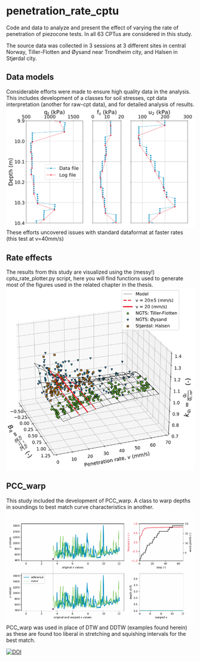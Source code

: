 # penetration_rate_cptu
Code and data to analyze and present the effect of varying the rate of penetration of piezocone tests.  In all 63 CPTus are considered in this study.

The source data was collected in 3 sessions at 3 different sites in central Norway, Tiller-Flotten and Øysand near Trondheim city, and Halsen in Stjørdal city.

## Data models
Considerable efforts were made to ensure high quality data in the analysis.  This includes development of a classes for soil stresses,  cpt data interpretation (another for raw-cpt data), and for detailed analysis of results.
![](https://raw.githubusercontent.com/siggimar/penetration_rate_cptu/refs/heads/main/data_vs_raw_40.png)
These efforts uncovered issues with standard dataformat at faster rates (this test at v=40mm/s)

## Rate effects
The results from this study are visualized using the (messy!) cptu_rate_plotter.py script, here you will find functions used to generate most of the figures used in the related chapter in the thesis.
![](https://raw.githubusercontent.com/siggimar/penetration_rate_cptu/refs/heads/main/k_model_bq.png)


## PCC_warp
This study included the development of PCC_warp.  A class to warp depths in soundings to best match curve characteristics in another.
![](https://raw.githubusercontent.com/siggimar/penetration_rate_cptu/refs/heads/main/PCC_warp%20example_HALS02.gif)
PCC_warp was used in place of DTW and DDTW (examples found herein) as these are found too liberal in stretching and squishing intervals for the best match.

[![DOI](https://zenodo.org/badge/DOI/10.5281/zenodo.14838136.svg)](https://doi.org/10.5281/zenodo.14838136)
